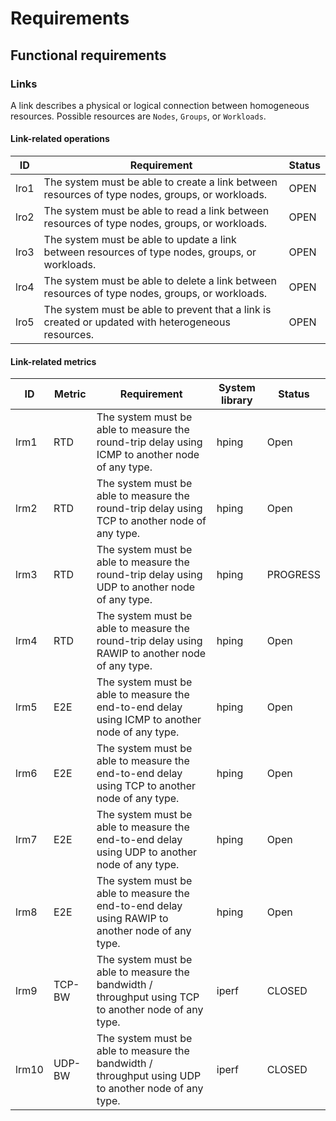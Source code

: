 # Requirements

## Functional requirements



### Links

A link describes a physical or logical connection between homogeneous resources. 
Possible resources are `Nodes`, `Groups`, or `Workloads`.

#### Link-related operations

| ID   | Requirement                                                                                        | Status |
|------|----------------------------------------------------------------------------------------------------|--------|
| lro1 | The system must be able to create a link between resources of type nodes, groups, or workloads.    | OPEN   |
| lro2 | The system must be able to read a link between resources of type nodes, groups, or workloads.      | OPEN   |
| lro3 | The system must be able to update a link between resources of type nodes, groups, or workloads.    | OPEN   |
| lro4 | The system must be able to delete a link between resources of type nodes, groups, or workloads.    | OPEN   |
| lro5 | The system must be able to prevent that a link is created or updated with heterogeneous resources. | OPEN   |

#### Link-related metrics

| ID    | Metric | Requirement                                                                                          | System library | Status   |
|-------|--------|------------------------------------------------------------------------------------------------------|----------------|----------|
| lrm1  | RTD    | The system must be able to measure the round-trip delay using ICMP to another node of any type.      | hping          | Open     |
| lrm2  | RTD    | The system must be able to measure the round-trip delay using TCP to another node of any type.       | hping          | Open     |
| lrm3  | RTD    | The system must be able to measure the round-trip delay using UDP to another node of any type.       | hping          | PROGRESS |
| lrm4  | RTD    | The system must be able to measure the round-trip delay using RAWIP to another node of any type.     | hping          | Open     |
| lrm5  | E2E    | The system must be able to measure the end-to-end delay using ICMP to another node of any type.      | hping          | Open     |
| lrm6  | E2E    | The system must be able to measure the end-to-end delay using TCP to another node of any type.       | hping          | Open     |
| lrm7  | E2E    | The system must be able to measure the end-to-end delay using UDP to another node of any type.       | hping          | Open     |
| lrm8  | E2E    | The system must be able to measure the end-to-end delay using RAWIP to another node of any type.     | hping          | Open     |
| lrm9  | TCP-BW | The system must be able to measure the bandwidth / throughput using TCP to another node of any type. | iperf          | CLOSED   |
| lrm10 | UDP-BW | The system must be able to measure the bandwidth / throughput using UDP to another node of any type. | iperf          | CLOSED   |
